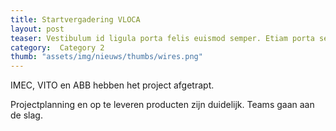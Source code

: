```yaml
---
title: Startvergadering VLOCA
layout: post
teaser: Vestibulum id ligula porta felis euismod semper. Etiam porta sem malesuada magna mollis euismod.
category:  Category 2
thumb: "assets/img/nieuws/thumbs/wires.png"
---
```

IMEC, VITO en ABB hebben het project afgetrapt.

Projectplanning en op te leveren producten zijn duidelijk. Teams gaan aan de slag.
